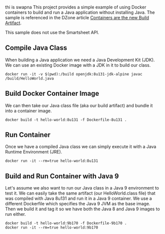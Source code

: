 thi is swapna
This project provides a simple example of using Docker containers to build and run a Java application without installing Java. The sample is referenced in the DZone article [Containers are the new Build Artifact](https://dzone.com/articles/containers-are-the-new-build-artifact).

This sample does not use the Smartsheet API.

## Compile Java Class

When building a Java application we need a Java Development Kit (JDK). We can use an 
existing Docker image with a JDK in it to build our class.

```
docker run -it -v $(pwd):/build openjdk:8u131-jdk-alpine javac /build/HelloWorld.java
```

## Build Docker Container Image

We can then take our Java class file (aka our build artifact) and bundle it into a 
container image.

```
docker build -t hello-world:8u131 -f Dockerfile-8u131 .
```

## Run Container

Once we have a compiled Java class we can simply execute it with a Java Runtime Environment (JRE).

```
docker run -it --rm=true hello-world:8u131
```

## Build and Run Container with Java 9

Let's assume we also want to run our Java class in a Java 9 environment to test it. We can easily take 
the same artifact (our HelloWorld.class file) that was compiled with Java 8u131 and run it
in a Java 9 container. We use a different Dockerfile which specifies the Java 9 JVM as the base image.
Then we build it and tag it so we have both the Java 8 and Java 9 images to run either.

```
docker build -t hello-world:9b170 -f Dockerfile-9b170 .
docker run -it --rm=true hello-world:9b170
```
